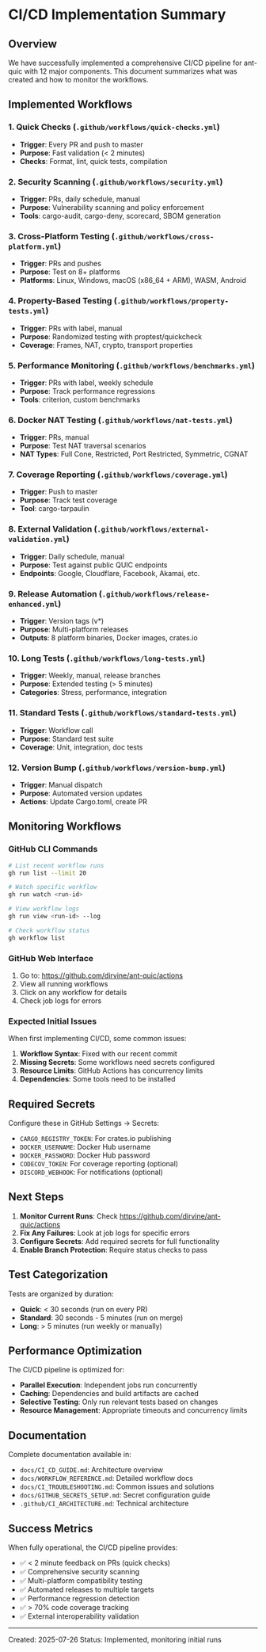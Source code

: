 # CI/CD Implementation Summary

## Overview

We have successfully implemented a comprehensive CI/CD pipeline for ant-quic with 12 major components. This document summarizes what was created and how to monitor the workflows.

## Implemented Workflows

### 1. Quick Checks (`.github/workflows/quick-checks.yml`)
- **Trigger**: Every PR and push to master
- **Purpose**: Fast validation (< 2 minutes)
- **Checks**: Format, lint, quick tests, compilation

### 2. Security Scanning (`.github/workflows/security.yml`)
- **Trigger**: PRs, daily schedule, manual
- **Purpose**: Vulnerability scanning and policy enforcement
- **Tools**: cargo-audit, cargo-deny, scorecard, SBOM generation

### 3. Cross-Platform Testing (`.github/workflows/cross-platform.yml`)
- **Trigger**: PRs and pushes
- **Purpose**: Test on 8+ platforms
- **Platforms**: Linux, Windows, macOS (x86_64 + ARM), WASM, Android

### 4. Property-Based Testing (`.github/workflows/property-tests.yml`)
- **Trigger**: PRs with label, manual
- **Purpose**: Randomized testing with proptest/quickcheck
- **Coverage**: Frames, NAT, crypto, transport properties

### 5. Performance Monitoring (`.github/workflows/benchmarks.yml`)
- **Trigger**: PRs with label, weekly schedule
- **Purpose**: Track performance regressions
- **Tools**: criterion, custom benchmarks

### 6. Docker NAT Testing (`.github/workflows/nat-tests.yml`)
- **Trigger**: PRs, manual
- **Purpose**: Test NAT traversal scenarios
- **NAT Types**: Full Cone, Restricted, Port Restricted, Symmetric, CGNAT

### 7. Coverage Reporting (`.github/workflows/coverage.yml`)
- **Trigger**: Push to master
- **Purpose**: Track test coverage
- **Tool**: cargo-tarpaulin

### 8. External Validation (`.github/workflows/external-validation.yml`)
- **Trigger**: Daily schedule, manual
- **Purpose**: Test against public QUIC endpoints
- **Endpoints**: Google, Cloudflare, Facebook, Akamai, etc.

### 9. Release Automation (`.github/workflows/release-enhanced.yml`)
- **Trigger**: Version tags (v*)
- **Purpose**: Multi-platform releases
- **Outputs**: 8 platform binaries, Docker images, crates.io

### 10. Long Tests (`.github/workflows/long-tests.yml`)
- **Trigger**: Weekly, manual, release branches
- **Purpose**: Extended testing (> 5 minutes)
- **Categories**: Stress, performance, integration

### 11. Standard Tests (`.github/workflows/standard-tests.yml`)
- **Trigger**: Workflow call
- **Purpose**: Standard test suite
- **Coverage**: Unit, integration, doc tests

### 12. Version Bump (`.github/workflows/version-bump.yml`)
- **Trigger**: Manual dispatch
- **Purpose**: Automated version updates
- **Actions**: Update Cargo.toml, create PR

## Monitoring Workflows

### GitHub CLI Commands

```bash
# List recent workflow runs
gh run list --limit 20

# Watch specific workflow
gh run watch <run-id>

# View workflow logs
gh run view <run-id> --log

# Check workflow status
gh workflow list
```

### GitHub Web Interface

1. Go to: https://github.com/dirvine/ant-quic/actions
2. View all running workflows
3. Click on any workflow for details
4. Check job logs for errors

### Expected Initial Issues

When first implementing CI/CD, some common issues:

1. **Workflow Syntax**: Fixed with our recent commit
2. **Missing Secrets**: Some workflows need secrets configured
3. **Resource Limits**: GitHub Actions has concurrency limits
4. **Dependencies**: Some tools need to be installed

## Required Secrets

Configure these in GitHub Settings → Secrets:

- `CARGO_REGISTRY_TOKEN`: For crates.io publishing
- `DOCKER_USERNAME`: Docker Hub username
- `DOCKER_PASSWORD`: Docker Hub password
- `CODECOV_TOKEN`: For coverage reporting (optional)
- `DISCORD_WEBHOOK`: For notifications (optional)

## Next Steps

1. **Monitor Current Runs**: Check https://github.com/dirvine/ant-quic/actions
2. **Fix Any Failures**: Look at job logs for specific errors
3. **Configure Secrets**: Add required secrets for full functionality
4. **Enable Branch Protection**: Require status checks to pass

## Test Categorization

Tests are organized by duration:
- **Quick**: < 30 seconds (run on every PR)
- **Standard**: 30 seconds - 5 minutes (run on merge)
- **Long**: > 5 minutes (run weekly or manually)

## Performance Optimization

The CI/CD pipeline is optimized for:
- **Parallel Execution**: Independent jobs run concurrently
- **Caching**: Dependencies and build artifacts are cached
- **Selective Testing**: Only run relevant tests based on changes
- **Resource Management**: Appropriate timeouts and concurrency limits

## Documentation

Complete documentation available in:
- `docs/CI_CD_GUIDE.md`: Architecture overview
- `docs/WORKFLOW_REFERENCE.md`: Detailed workflow docs
- `docs/CI_TROUBLESHOOTING.md`: Common issues and solutions
- `docs/GITHUB_SECRETS_SETUP.md`: Secret configuration guide
- `.github/CI_ARCHITECTURE.md`: Technical architecture

## Success Metrics

When fully operational, the CI/CD pipeline provides:
- ✅ < 2 minute feedback on PRs (quick checks)
- ✅ Comprehensive security scanning
- ✅ Multi-platform compatibility testing
- ✅ Automated releases to multiple targets
- ✅ Performance regression detection
- ✅ > 70% code coverage tracking
- ✅ External interoperability validation

---

Created: 2025-07-26
Status: Implemented, monitoring initial runs